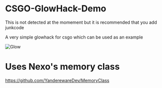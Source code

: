 # CSGO-GlowHack-Demo

This is not detected at the momement but it is recommended that you add junkcode

A very simple glowhack for csgo which can be used as an example

![Glow](https://user-images.githubusercontent.com/59589685/83937860-b1db3680-a813-11ea-9519-54c451b0c801.PNG)

# Uses Nexo's memory class
https://github.com/YanderewareDev/MemoryClass
